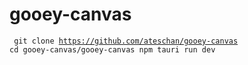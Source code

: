 # gooey-canvas

<code> git clone https://github.com/ateschan/gooey-canvas 
cd gooey-canvas/gooey-canvas
npm tauri run dev</code>
